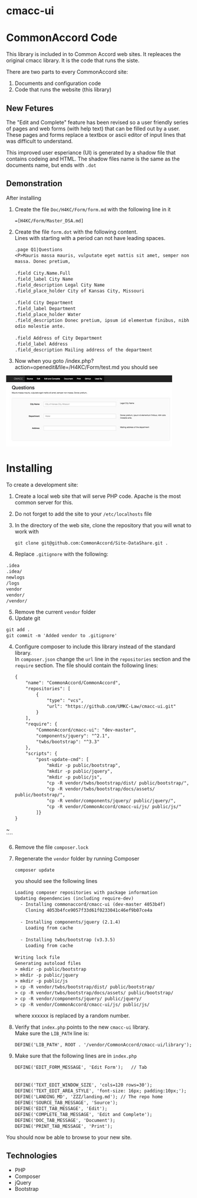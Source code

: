 # cmacc-ui
CommonAccord Code
=================
This library is included in to Common Accord web sites.
It repleaces the original cmacc library.
It is the code that runs the siste.

There are two parts to every CommonAccord site:

1. Documents and configuration code
2. Code that runs the website (this library)
 
New Fetures
-----------
The "Edit and Complete" feature has been revised so a
user friendly series of pages and web forms (with help text) that can be filled out by a user.
These pages and forms replace a textbox or ascii editor of input lines that was difficult to understand.

This improved user esperiance (UI) is generated by a shadow file that contains codeing and HTML.
The shadow files name is the same as the documents name, but ends with `.dot`


Demonstration
-------------
After installing 

1. Create the file `Doc/H4KC/Form/form.md` with the following line in it

    ````
    =[H4KC/Form/Master_DSA.md]
    ````
    
2. Create the file `form.dot` with the following content.  
    Lines with starting with a period can not have leading spaces.

    ````
    .page Q1|Questions
    <P>Mauris massa mauris, vulputate eget mattis sit amet, semper non massa. Donec pretium,
   
    .field City.Name.Full
    .field_label City Name
    .field_description Legal City Name
    .field_place_holder City of Kansas City, Missouri
   
    .field City Department
    .field_label Department
    .field_place_holder Water    
    .field_description Donec pretium, ipsum id elementum finibus, nibh odio molestie ante.

    .field Address of City Department
    .field_label Address
    .field_description Mailing address of the department
    ````
 3. Now when you goto /index.php?action=openedit&file=/H4KC/Form/test.md
    you should see

![form](https://github.com/UMKC-Law/cmacc-ui/blob/master/assets/cmacc-ui-example.jpg)



Installing
==========

To create a development site:

1. Create a local web site that will serve PHP code.  Apache is the most common server for this.  
2. Do not forget to add the site to your `/etc/localhosts` file
3. In the directory of the web site, clone the repository that you will wnat to work with

    ````
    git clone git@github.com:CommonAccord/Site-DataShare.git .
    ````
    
5. Replace `.gitignore` with the following:

````
.idea
.idea/
newlogs
/logs
vendor
vendor/
/vendor/
````
 
5. Remove the current `vendor` folder
6. Update git

````
git add .
git commit -m 'Added vendor to .gitignore'
````

4. Configure composer to include this library instead of the standard library.  
    In `composer.json` change the `url` line in the `repositories` section and the
    `require` section.  The file should contain the following lines:

    ````
    {
        "name": "CommonAccord/CommonAccord",
        "repositories": [
            {
                "type": "vcs",
                "url": "https://github.com/UMKC-Law/cmacc-ui.git"
            }
        ],
        "require": {
            "CommonAccord/cmacc-ui": "dev-master",
            "components/jquery": "^2.1",
            "twbs/bootstrap": "^3.3"
        },
        "scripts": {
            "post-update-cmd": [
                "mkdir -p public/bootstrap",
                "mkdir -p public/jquery",
                "mkdir -p public/js",
                "cp -R vendor/twbs/bootstrap/dist/ public/bootstrap/",
                "cp -R vendor/twbs/bootstrap/docs/assets/ public/bootstrap/",
                "cp -R vendor/components/jquery/ public/jquery/",
                "cp -R vendor/CommonAccord/cmacc-ui/js/ public/js/"
            ]}
    }
~       
    ````
   
6. Remove the file `composer.lock`
6. Regenerate the `vendor` folder by running Composer
    
    ````
    composer update
    ````

    you should see the following lines
    
    ````
    Loading composer repositories with package information
    Updating dependencies (including require-dev)      
      - Installing commonaccord/cmacc-ui (dev-master 4053b4f)
        Cloning 4053b4fce9057f33d61f0233041c46ef9b07ce4a

      - Installing components/jquery (2.1.4)
        Loading from cache

      - Installing twbs/bootstrap (v3.3.5)
        Loading from cache

    Writing lock file
    Generating autoload files
    > mkdir -p public/bootstrap
    > mkdir -p public/jquery
    > mkdir -p public/js
    > cp -R vendor/twbs/bootstrap/dist/ public/bootstrap/
    > cp -R vendor/twbs/bootstrap/docs/assets/ public/bootstrap/
    > cp -R vendor/components/jquery/ public/jquery/
    > cp -R vendor/CommonAccord/cmacc-ui/js/ public/js/
    ````
    
    where xxxxxx is replaced by a random number.
    
7. Verify that `index.php` points to the new `cmacc-ui` library.  
Make sure the `LIB_PATH` line is:
    
    ````
    DEFINE('LIB_PATH', ROOT . '/vendor/CommonAccord/cmacc-ui/library');
    ````
8. Make sure that the following lines are in `index.php`

    ````
    DEFINE('EDIT_FORM_MESSAGE', 'Edit Form');   // Tab


    DEFINE('TEXT_EDIT_WINDOW_SIZE', 'cols=120 rows=30'); 
    DEFINE('TEXT_EDIT_AREA_STYLE', 'font-size: 16px; padding:10px;');  
    DEFINE('LANDING_MD', 'ZZZ/landing.md'); // The repo home
    DEFINE('SOURCE_TAB_MESSAGE', 'Source'); 
    DEFINE('EDIT_TAB_MESSAGE', 'Edit'); 
    DEFINE('COMPLETE_TAB_MESSAGE', 'Edit and Complete');    
    DEFINE('DOC_TAB_MESSAGE', 'Document');  
    DEFINE('PRINT_TAB_MESSAGE', 'Print');
    ````

You should now be able to browse to your new site.


Technologies
------------
* PHP
* Composer
* jQuery
* Bootstrap



